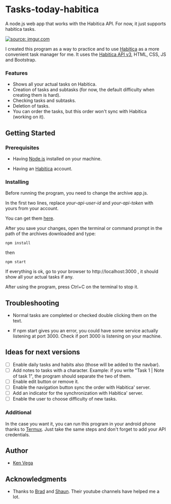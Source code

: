 # Tasks-today-habitica
A node.js web app that works with the Habitica API. For now, it just supports habitica tasks.

<!-- ![demonstration gif](https://i.imgur.com/vCmbmwm.gifv "demonstration gif") -->
<a href="https://imgur.com/vCmbmwm"><img src="https://i.imgur.com/vCmbmwm.gif" title="source: imgur.com" align="center" /></a>

I created this program as a way to practice and to use [Habitica](https://habitica.com/) as a more convenient task manager for me.
It uses the [Habitica API v3](https://habitica.com/apidoc/), HTML, CSS, JS and Bootstrap.

### Features

* Shows all your actual tasks on Habitica.
* Creation of tasks and subtasks (for now, the default difficulty when creating them is hard).
* Checking tasks and subtasks.
* Deletion of tasks.
* You can order the tasks, but this order won't sync with Habitica (working on it).

## Getting Started

### Prerequisites

* Having [Node.js](https://nodejs.org/) installed on your machine.
<!-- * Having <a href="https://nodejs.org/" target="_blank">Node.js</a> installed on your machine. -->
* Having an [Habitica](https://habitica.com/) account.

### Installing

Before running the program, you need to change the archive app.js.

In the first two lines, replace *your-api-user-id* and *your-api-token* with yours from your account.

You can get them [here](https://habitica.com/#/options/settings/api).

After you save your changes, open the terminal or command prompt in the path of the archives downloaded and type:

```
npm install
```

then

```
npm start
```

If everything is ok, go to your browser to http://localhost:3000 , it should show all your actual tasks if any.

After using the program, press Ctrl+C on the terminal to stop it.

## Troubleshooting

* Normal tasks are completed or checked double clicking them on the text.

* If npm start gives you an error, you could have some service actually listening at port 3000. Check if port 3000 is listening on your machine.

## Ideas for next versions

- [ ] Enable daily tasks and habits also (those will be added to the navbar).
- [ ] Add notes to tasks with a character. Example: if you write "Task 1 | Note of task 1", the program should separate the two of them.
- [ ] Enable edit button or remove it.
- [ ] Enable the navigation button sync the order with Habitica' server.
- [ ] Add an indicator for the synchronization with Habitica' server.
- [ ] Enable the user to choose difficulty of new tasks.

### Additional

In the case you want it, you can run this program in your android phone thanks to [Termux](https://play.google.com/store/apps/details?id=com.termux&hl=es_419). Just take the same steps and don't forget to add your API credentials.

## Author

* [Ken Vega](http://www.kenvega.com)

## Acknowledgments

* Thanks to [Brad](https://www.youtube.com/user/TechGuyWeb) and [Shaun](https://www.youtube.com/channel/UCW5YeuERMmlnqo4oq8vwUpg). Their youtube channels have helped me a lot.
